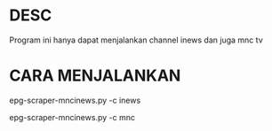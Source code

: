 # DESC
Program ini hanya dapat menjalankan channel inews dan juga mnc tv

# CARA MENJALANKAN

epg-scraper-mncinews.py -c inews

epg-scraper-mncinews.py -c mnc 

